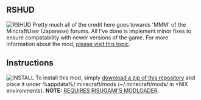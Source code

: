 RSHUD
-----
![RSHUD](http://i.imgur.com/BfW43.png)
Pretty much all of the credit here goes towards 'MMM' of the MincraftUser (Japanese) forums. All I've done is implement minor fixes to ensure compatability with newer versions of the game. For more information about the mod, [please visit this topic](http://forum.minecraftuser.jp/viewtopic.php?f=13&t=176).

Instructions
------------
![INSTALL](http://i.imgur.com/wDUZx.png)
To install this mod, simply [download a zip of this repository](https://github.com/antoligy/RSHUD-patches/archive/master.zip) and place it under %appdata%/.minecraft/mods (~/.minecraft/mods/ in *NIX environments).
__NOTE:__ [REQUIRES RISUGAMI'S MODLOADER](http://minecraftforum.net/topic/75440-/).